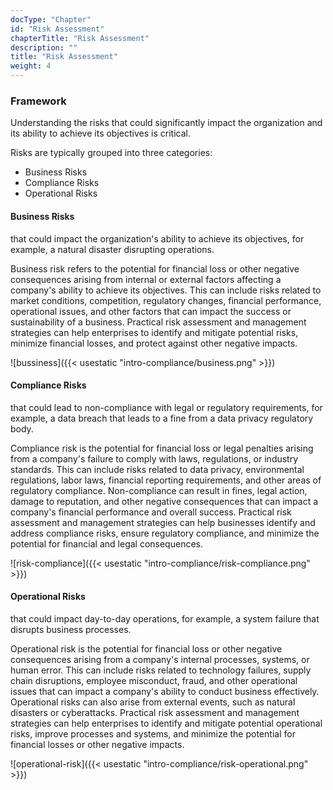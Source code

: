 ```yaml
---
docType: "Chapter"
id: "Risk Assessment"
chapterTitle: "Risk Assessment"
description: ""
title: "Risk Assessment"
weight: 4
---
```


### Framework

Understanding the risks that could significantly impact the organization and its ability to achieve its objectives is critical.

Risks are typically grouped into three categories:

- Business Risks
- Compliance Risks
- Operational Risks

#### Business Risks

that could impact the organization's ability to achieve its objectives, for example, a natural disaster disrupting operations.

Business risk refers to the potential for financial loss or other negative consequences arising from internal or external factors affecting a company's ability to achieve its objectives. This can include risks related to market conditions, competition, regulatory changes, financial performance, operational issues, and other factors that can impact the success or sustainability of a business. Practical risk assessment and management strategies can help enterprises to identify and mitigate potential risks, minimize financial losses, and protect against other negative impacts.

![bussiness]({{< usestatic "intro-compliance/business.png" >}}) 

#### Compliance Risks

that could lead to non-compliance with legal or regulatory requirements, for example, a data breach that leads to a fine from a data privacy regulatory body.

Compliance risk is the potential for financial loss or legal penalties arising from a company's failure to comply with laws, regulations, or industry standards. This can include risks related to data privacy, environmental regulations, labor laws, financial reporting requirements, and other areas of regulatory compliance. Non-compliance can result in fines, legal action, damage to reputation, and other negative consequences that can impact a company's financial performance and overall success. Practical risk assessment and management strategies can help businesses identify and address compliance risks, ensure regulatory compliance, and minimize the potential for financial and legal consequences.

![risk-compliance]({{< usestatic "intro-compliance/risk-compliance.png" >}}) 

#### Operational Risks

that could impact day-to-day operations, for example, a system failure that disrupts business processes.

Operational risk is the potential for financial loss or other negative consequences arising from a company's internal processes, systems, or human error. This can include risks related to technology failures, supply chain disruptions, employee misconduct, fraud, and other operational issues that can impact a company's ability to conduct business effectively. Operational risks can also arise from external events, such as natural disasters or cyberattacks. Practical risk assessment and management strategies can help enterprises to identify and mitigate potential operational risks, improve processes and systems, and minimize the potential for financial losses or other negative impacts.

![operational-risk]({{< usestatic "intro-compliance/risk-operational.png" >}}) 